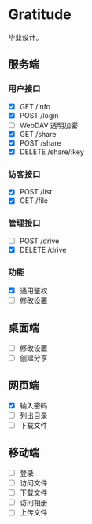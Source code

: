 # Gratitude

毕业设计。

## 服务端

### 用户接口

- [x] GET /info
- [x] POST /login
- [ ] WebDAV 透明加密
- [x] GET /share
- [x] POST /share
- [x] DELETE /share/:key

### 访客接口

- [x] POST /list
- [x] GET /file

### 管理接口

- [ ] POST /drive
- [x] DELETE /drive

### 功能

- [x] 通用鉴权
- [ ] 修改设置

## 桌面端

- [ ] 修改设置
- [ ] 创建分享

## 网页端

- [x] 输入密码
- [ ] 列出目录
- [ ] 下载文件

## 移动端

- [ ] 登录
- [ ] 访问文件
- [ ] 下载文件
- [ ] 访问相册
- [ ] 上传文件
